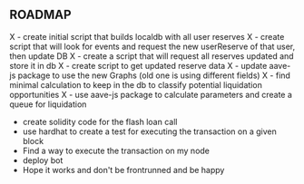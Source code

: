 ## ROADMAP

X - create initial script that builds localdb with all user reserves
X - create script that will look for events and request the new userReserve of that user, then update DB
X - create a script that will request all reserves updated and store it in db
X - create script to get updated reserve data
X - update aave-js package to use the new Graphs (old one is using different fields)
X - find minimal calculation to keep in the db to classify potential liquidation opportunities
X - use aave-js package to calculate parameters and create a queue for liquidation

- create solidity code for the flash loan call
- use hardhat to create a test for executing the transaction on a given block
- Find a way to execute the transaction on my node
- deploy bot
- Hope it works and don't be frontrunned and be happy
